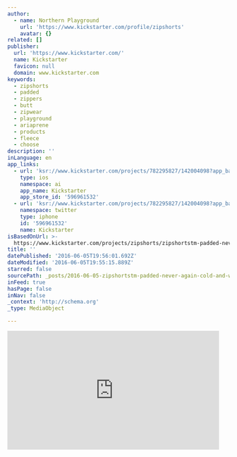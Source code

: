 ```yaml
---
author:
  - name: Northern Playground
    url: 'https://www.kickstarter.com/profile/zipshorts'
    avatar: {}
related: []
publisher:
  url: 'https://www.kickstarter.com/'
  name: Kickstarter
  favicon: null
  domain: www.kickstarter.com
keywords:
  - zipshorts
  - padded
  - zippers
  - butt
  - zipwear
  - playground
  - ariaprene
  - products
  - fleece
  - choose
description: ''
inLanguage: en
app_links:
  - url: 'ksr://www.kickstarter.com/projects/782295827/142004098?app_banner=1'
    type: ios
    namespace: ai
    app_name: Kickstarter
    app_store_id: '596961532'
  - url: 'ksr://www.kickstarter.com/projects/782295827/142004098?app_banner=1'
    namespace: twitter
    type: iphone
    id: '596961532'
    name: Kickstarter
isBasedOnUrl: >-
  https://www.kickstarter.com/projects/zipshorts/zipshortstm-padded-never-again-cold-and-wet-butts?token=6b52e403
title: ''
datePublished: '2016-06-05T19:56:01.692Z'
dateModified: '2016-06-05T19:55:15.889Z'
starred: false
sourcePath: _posts/2016-06-05-zipshortstm-padded-never-again-cold-and-wet-butts.md
inFeed: true
hasPage: false
inNav: false
_context: 'http://schema.org'
_type: MediaObject

---
```

<iframe src="https://cdn.embedly.com/widgets/media.html?src=https%3A%2F%2Fwww.kickstarter.com%2Fprojects%2Fzipshorts%2Fzipshortstm-padded-never-again-cold-and-wet-butts%2Fwidget%2Fvideo.html&amp;url=https%3A%2F%2Fwww.kickstarter.com%2Fprojects%2Fzipshorts%2Fzipshortstm-padded-never-again-cold-and-wet-butts&amp;image=https%3A%2F%2Fksr-ugc.imgix.net%2Fassets%2F012%2F437%2F751%2F74d970e1017f3f8fc011081b4dcfb8b9_original.jpg%3Fw%3D560%26h%3D315%26fit%3Dfill%26bg%3D000000%26v%3D1464176143%26auto%3Dformat%26q%3D92%26s%3D56c9d8da19741a953274b61eb648af66&amp;key=b7d04c9b404c499eba89ee7072e1c4f7&amp;type=text%2Fhtml&amp;schema=kickstarter" width="480" height="270" scrolling="no" frameborder="0" allowfullscreen="" style=""></iframe>
